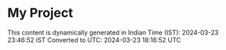 # My Project

This content is dynamically generated in Indian Time (IST): 2024-03-23 23:46:52 IST
Converted to UTC: 2024-03-23 18:16:52 UTC
